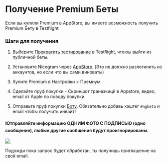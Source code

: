 # Получение Premium Беты
Если вы купили Premium в AppStore, вы имеете возможность получить Premium Бету в Testflight

### Шаги для получения

1) Выберите [Прекратить тестирование](/images/StopTestingpng) в Testflight, чтоюы выйти из публичной беты.

2) Установите Nicegram через [AppStore](https://itunes.apple.com/app/id1457369322). (Это не должно разлогинить из аккаунтов, но если что вы сами виноваты)

3) Купите Premium в Настройки > Премиум

4) Сделайте пруф покупки - Скриншот траназкицй в Appstore, видео, email от Apple по поводу покупки.

5) Отправьте пруф покупки [Боту](https://t.me/NicegramBetaBot). Обязательно добавь хэштег `#ngbeta` и email чтобы получить инвайт!
#### ❗️Отправляйте информацию ОДНИМ ФОТО С ПОДПИСЬЮ (одно сообщение), любые другие сообщения будут проигнорированы.
![](https://i.imgur.com/bpj4ZwS.png)

Подожди пока запрос будет обработан, ты получишь приглашение на свой email.
